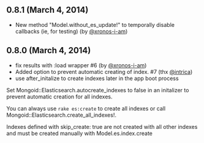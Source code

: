 ## 0.8.1 (March 4, 2014) ##

* New method "Model.without_es_update!" to temporally disable callbacks (ie, for testing) (by [@xronos-i-am](https://github.com/xronos-i-am))

## 0.8.0 (March 4, 2014) ##

* fix results with :load wrapper #6 (by [@xronos-i-am](https://github.com/xronos-i-am))
* Added option to prevent automatic creating of index. #7 (thx [@intrica](https://github.com/intrica))
* use after_initalize to create indexes later in the app boot process

Set Mongoid::Elasticsearch.autocreate_indexes to false in an initalizer to prevent automatic creation for all indexes.

You can always use ```rake es:create``` to create all indexes or call Mongoid::Elasticsearch.create_all_indexes!.

Indexes defined with skip_create: true are not created with all other indexes and must be created manually with Model.es.index.create
